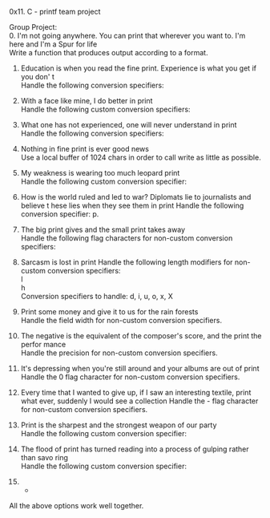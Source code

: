 0x11. C - printf team project

Group Project:                                                                                                                           
0. I'm not going anywhere. You can print that wherever you want to. I'm here and I'm
 a Spur for life                                                                    
Write a function that produces output according to a format.                        
                                
1. Education is when you read the fine print. Experience is what you get if you don'
t                                                                                   
Handle the following conversion specifiers:

2. With a face like mine, I do better in print                                      
Handle the following custom conversion specifiers:                                  
                                                                                    
3. What one has not experienced, one will never understand in print                 
Handle the following conversion specifiers:                                     
4. Nothing in fine print is ever good news                                          
Use a local buffer of 1024 chars in order to call write as little as possible.                       
5. My weakness is wearing too much leopard print                                    
Handle the following custom conversion specifier:                           
6. How is the world ruled and led to war? Diplomats lie to journalists and believe t
hese lies when they see them in print
Handle the following conversion specifier: p.
7. The big print gives and the small print takes away                               
Handle the following flag characters for non-custom conversion specifiers:
8. Sarcasm is lost in print
Handle the following length modifiers for non-custom conversion specifiers:         
l   
h                                   
Conversion specifiers to handle: d, i, u, o, x, X                                   
9. Print some money and give it to us for the rain forests                          
Handle the field width for non-custom conversion specifiers.                                   
10. The negative is the equivalent of the composer's score, and the print the perfor
mance                         
Handle the precision for non-custom conversion specifiers.                               
11. It's depressing when you're still around and your albums are out of print       
Handle the 0 flag character for non-custom conversion specifiers.                         
12. Every time that I wanted to give up, if I saw an interesting textile, print what
 ever, suddenly I would see a collection
Handle the - flag character for non-custom conversion specifiers.                          
13. Print is the sharpest and the strongest weapon of our party                     
Handle the following custom conversion specifier:                                
14. The flood of print has turned reading into a process of gulping rather than savo
ring                          
Handle the following custom conversion specifier:                               
15. *                                
All the above options work well together. 
